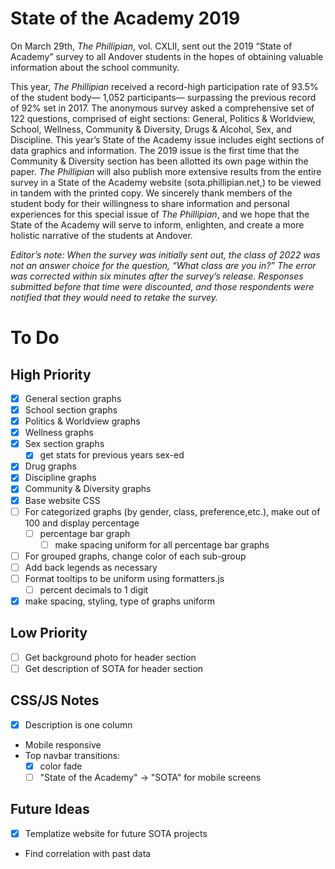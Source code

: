 # State of the Academy 2019

On March 29th, *The Phillipian*, vol. CXLII, sent out the 2019 “State of Academy” survey to all Andover students in the hopes of obtaining valuable information about the school community.

This year, *The Phillipian* received a record-high participation rate of 93.5% of the student body— 1,052 participants— surpassing the previous record of 92% set in 2017. The anonymous survey asked a comprehensive set of 122 questions, comprised of eight sections: General, Politics & Worldview, School, Wellness, Community & Diversity, Drugs & Alcohol, Sex, and Discipline. This year’s State of the Academy issue includes eight sections of data graphics and information. The 2019 issue is the first time that the Community & Diversity section has been allotted its own page within the paper. *The Phillipian* will also publish more extensive results from the entire survey in a State of the Academy website (sota.phillipian.net,) to be viewed in tandem with the printed copy. We sincerely thank members of the student body for their willingness to share information and personal experiences for this special issue of *The Phillipian*, and we hope that the State of the Academy will serve to inform, enlighten, and create a more holistic narrative of the students at Andover.

*Editor’s note: When the survey was initially sent out, the class of 2022 was not an answer choice for the question, “What class are you in?” The error was corrected within six minutes after the survey’s release. Responses submitted before that time were discounted, and those respondents were notified that they would need to retake the survey.*

# To Do

## High Priority
- [x] General section graphs
- [x] School section graphs
- [x] Politics & Worldview graphs
- [x] Wellness graphs
- [x] Sex section graphs
  - [x] get stats for previous years sex-ed
- [x] Drug graphs
- [x] Discipline graphs
- [x] Community & Diversity graphs
- [x] Base website CSS
- [ ] For categorized graphs (by gender, class, preference,etc.), make out of 100 and display percentage
  - [ ] percentage bar graph
    - [ ] make spacing uniform for all percentage bar graphs
- [ ] For grouped graphs, change color of each sub-group
- [ ] Add back legends as necessary
- [ ] Format tooltips to be uniform using formatters.js
  - [ ] percent decimals to 1 digit
- [x] make spacing, styling, type of graphs uniform

## Low Priority
- [ ] Get background photo for header section
- [ ] Get description of SOTA for header section

## CSS/JS Notes
- [x] Description is one column
- Mobile responsive
- Top navbar transitions: 
  - [x] color fade
  - [ ] "State of the Academy" &rarr; "SOTA" for mobile screens

## Future Ideas
- [x] Templatize website for future SOTA projects
- Find correlation with past data
